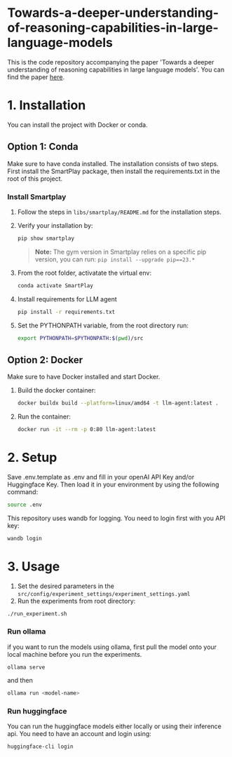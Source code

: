 # Towards-a-deeper-understanding-of-reasoning-capabilities-in-large-language-models

This is the code repository accompanying the paper 'Towards a deeper understanding of reasoning capabilities in large language models'. You can find the paper [here](https://arxiv.org/pdf/2505.10543).

# 1. Installation

You can install the project with Docker or conda.

## Option 1: Conda

Make sure to have conda installed. The installation consists of two steps. First install the SmartPlay package, then install the requirements.txt in the root of this project.

### **Install Smartplay**

1. Follow the steps in `libs/smartplay/README.md` for the installation steps.

2. Verify your installation by:

    ```bash
    pip show smartplay
    ```

    > **Note:**
    > The gym version in Smartplay relies on a specific pip version, you can run:
    > `pip install --upgrade pip==23.*`

3. From the root folder, activatate the virtual env:

    ```bash
    conda activate SmartPlay
    ```

4. Install requirements for LLM agent

    ```bash
    pip install -r requirements.txt
    ```

5. Set the PYTHONPATH variable, from the root directory run:

    ```bash
    export PYTHONPATH=$PYTHONPATH:$(pwd)/src
    ```

## Option 2: Docker

Make sure to have Docker installed and start Docker.

1. Build the docker container:

    ```bash
    docker buildx build --platform=linux/amd64 -t llm-agent:latest .
    ```

2. Run the container:

    ```bash
    docker run -it --rm -p 0:80 llm-agent:latest
    ```

# 2. Setup

Save .env.template as .env and fill in your openAI API Key and/or Huggingface Key. Then load it in your environment by using the following command:

```bash
source .env
```

This repository uses wandb for logging. You need to login first with you API key:

```bash
wandb login
```

# 3. Usage


1. Set the desired parameters in the `src/config/experiment_settings/experiment_settings.yaml`
2. Run the experiments from root directory:

```bash
./run_experiment.sh
```

### Run ollama

if you want to run the models using ollama, first pull the model onto your local machine before you run the experiments.

```
ollama serve
```

and then

```bash
ollama run <model-name>
```

### Run huggingface

You can run the huggingface models either locally or using their inference api. You need to have an account and login using:

```bash
huggingface-cli login
```
